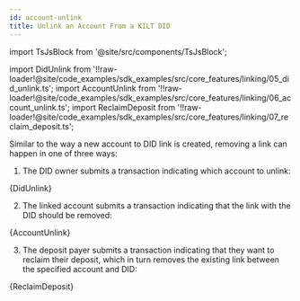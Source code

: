 ```yaml
---
id: account-unlink
title: Unlink an Account From a KILT DID
---
```


import TsJsBlock from '@site/src/components/TsJsBlock';

import DidUnlink from '!!raw-loader!@site/code_examples/sdk_examples/src/core_features/linking/05_did_unlink.ts';
import AccountUnlink from '!!raw-loader!@site/code_examples/sdk_examples/src/core_features/linking/06_account_unlink.ts';
import ReclaimDeposit from '!!raw-loader!@site/code_examples/sdk_examples/src/core_features/linking/07_reclaim_deposit.ts';

Similar to the way a new account to DID link is created, removing a link can happen in one of three ways:

1. The DID owner submits a transaction indicating which account to unlink:

<TsJsBlock>
  {DidUnlink}
</TsJsBlock>

2. The linked account submits a transaction indicating that the link with the DID should be removed:

<TsJsBlock>
  {AccountUnlink}
</TsJsBlock>

3. The deposit payer submits a transaction indicating that they want to reclaim their deposit, which in turn removes the existing link between the specified account and DID:

<TsJsBlock>
  {ReclaimDeposit}
</TsJsBlock>